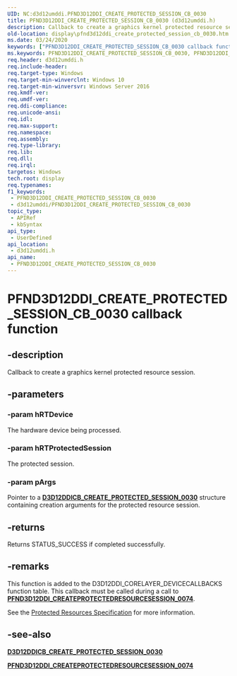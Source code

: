 ```yaml
---
UID: NC:d3d12umddi.PFND3D12DDI_CREATE_PROTECTED_SESSION_CB_0030
title: PFND3D12DDI_CREATE_PROTECTED_SESSION_CB_0030 (d3d12umddi.h)
description: Callback to create a graphics kernel protected resource session.
old-location: display\pfnd3d12ddi_create_protected_session_cb_0030.htm
ms.date: 03/24/2020
keywords: ["PFND3D12DDI_CREATE_PROTECTED_SESSION_CB_0030 callback function"]
ms.keywords: PFND3D12DDI_CREATE_PROTECTED_SESSION_CB_0030, PFND3D12DDI_CREATE_PROTECTED_SESSION_CB_0030 callback, PFND3D12DDI_CREATE_PROTECTED_SESSION_CB_0030 callback function [Display Devices], d3d12umddi/PFND3D12DDI_CREATE_PROTECTED_SESSION_CB_0030, display.pfnd3d12ddi_create_protected_session_cb_0030
req.header: d3d12umddi.h
req.include-header: 
req.target-type: Windows
req.target-min-winverclnt: Windows 10
req.target-min-winversvr: Windows Server 2016
req.kmdf-ver: 
req.umdf-ver: 
req.ddi-compliance: 
req.unicode-ansi: 
req.idl: 
req.max-support: 
req.namespace: 
req.assembly: 
req.type-library: 
req.lib: 
req.dll: 
req.irql: 
targetos: Windows
tech.root: display
req.typenames: 
f1_keywords:
 - PFND3D12DDI_CREATE_PROTECTED_SESSION_CB_0030
 - d3d12umddi/PFND3D12DDI_CREATE_PROTECTED_SESSION_CB_0030
topic_type:
 - APIRef
 - kbSyntax
api_type:
 - UserDefined
api_location:
 - d3d12umddi.h
api_name:
 - PFND3D12DDI_CREATE_PROTECTED_SESSION_CB_0030
---
```


# PFND3D12DDI_CREATE_PROTECTED_SESSION_CB_0030 callback function


## -description

Callback to create a graphics kernel protected resource session.

## -parameters

### -param hRTDevice

The hardware device being processed.

### -param hRTProtectedSession

The protected session.

### -param pArgs

Pointer to a [**D3D12DDICB_CREATE_PROTECTED_SESSION_0030**](ns-d3d12umddi-d3d12ddicb_create_protected_session_0030.md) structure containing creation arguments for the protected resource session.

## -returns

Returns STATUS_SUCCESS if completed successfully.

## -remarks

This function is added to the D3D12DDI_CORELAYER_DEVICECALLBACKS function table. This callback must be called during a call to [**PFND3D12DDI_CREATEPROTECTEDRESOURCESESSION_0074**](nc-d3d12umddi-pfnd3d12ddi_createprotectedresourcesession_0074.md).

See the [Protected Resources Specification](https://microsoft.github.io/DirectX-Specs/d3d/ProtectedResources.html) for more information.

## -see-also

[**D3D12DDICB_CREATE_PROTECTED_SESSION_0030**](ns-d3d12umddi-d3d12ddicb_create_protected_session_0030.md)

[**PFND3D12DDI_CREATEPROTECTEDRESOURCESESSION_0074**](nc-d3d12umddi-pfnd3d12ddi_createprotectedresourcesession_0074.md)

